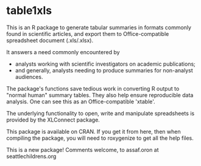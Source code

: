 table1xls
=========

This is an R package to generate tabular summaries in formats commonly found in scientific articles, and export them to Office-compatible spreadsheet document (.xls/.xlsx).

It answers a need commonly encountered by 

- analysts working with scientific investigators on academic publications;
- and generally, analysts needing to produce summaries for non-analyst audiences.

The package's functions save tedious work in converting R output to "normal human" summary tables. They also help ensure reproducible data analysis. One can see this as an Office-compatible 'xtable'.

The underlying functionality to open, write and manipulate spreadsheets is provided by the XLConnect package.

This package is available on CRAN. If you get it from here, then when compiling the package, you will need to roxygenize to get all the help files.

This is a new package! Comments welcome, to assaf.oron at seattlechildrens.org



